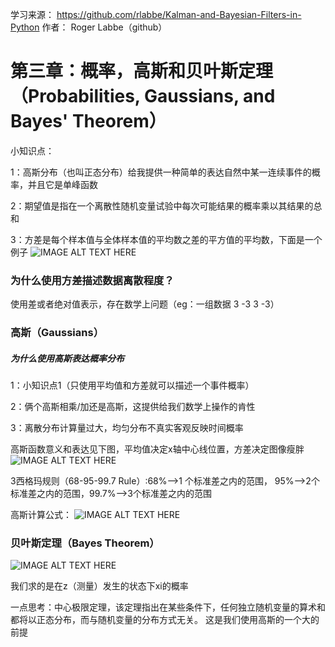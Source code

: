 学习来源：
https://github.com/rlabbe/Kalman-and-Bayesian-Filters-in-Python
作者：
Roger Labbe（github）


# 第三章：概率，高斯和贝叶斯定理（Probabilities, Gaussians, and Bayes' Theorem）

小知识点：

1：高斯分布（也叫正态分布）给我提供一种简单的表达自然中某一连续事件的概率，并且它是单峰函数

2：期望值是指在一个离散性随机变量试验中每次可能结果的概率乘以其结果的总和

3：方差是每个样本值与全体样本值的平均数之差的平方值的平均数，下面是一个例子
![IMAGE ALT TEXT HERE](https://github.com/xdwgood/Navigation-and-control/blob/xdwgood-patch-1/555.png)

### 为什么使用方差描述数据离散程度？

使用差或者绝对值表示，存在数学上问题（eg：一组数据 3 -3 3 -3）

### 高斯（Gaussians）

##### 为什么使用高斯表达概率分布

1：小知识点1（只使用平均值和方差就可以描述一个事件概率）

2：俩个高斯相乘/加还是高斯，这提供给我们数学上操作的肯性

3：离散分布计算量过大，均匀分布不真实客观反映时间概率


高斯函数意义和表达见下图，平均值决定x轴中心线位置，方差决定图像瘦胖
![IMAGE ALT TEXT HERE](https://github.com/xdwgood/Navigation-and-control/blob/xdwgood-patch-1/666.png)

3西格玛规则（68-95-99.7 Rule）:68%-->1 个标准差之内的范围， 95%-->2个标准差之内的范围，99.7%-->3个标准差之内的范围

高斯计算公式：
![IMAGE ALT TEXT HERE](https://github.com/xdwgood/Navigation-and-control/blob/xdwgood-patch-1/777.png)

### 贝叶斯定理（Bayes Theorem）

![IMAGE ALT TEXT HERE](https://github.com/xdwgood/Navigation-and-control/blob/xdwgood-patch-1/888.png)

我们求的是在z（测量）发生的状态下xi的概率

一点思考：中心极限定理，该定理指出在某些条件下，任何独立随机变量的算术和都将以正态分布，而与随机变量的分布方式无关。
这是我们使用高斯的一个大的前提
